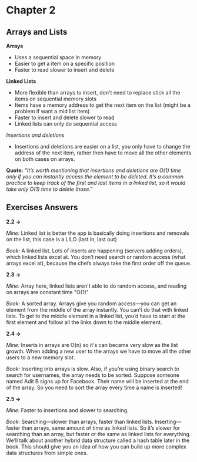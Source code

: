 # Chapter 2

## Arrays and Lists

**Arrays**
* Uses a sequential space in memory 
* Easier to get a item on a specific position
* Faster to read slower to insert and delete

**Linked Lists**
* More flexible than arrays to insert,
don't need to replace stick all the items on sequential memory slots
* Items have a memory address to get the next item on the list (might be a problem if want a mid list item)
* Faster to insert and delete slower to read
* Linked lists can only do sequential access

*Insertions and deletions*
* Insertions and deletions are easier on a list, you only have to change the address of the next item,
rather then have to move all the other elements on both cases on arrays. 

**Quote:**
*"It’s worth mentioning that insertions and deletions are O(1) time only
if you can instantly access the element to be deleted. It’s a common
practice to keep track of the first and last items in a linked list, so it
would take only O(1) time to delete those."*

## Exercises Answers

**2.2 ->**

*Mine:* Linked list is better the app is basically doing insertions and removals on the list, this case is a LILO (last in, last out)

*Book:* A linked list. Lots of inserts are happening (servers
adding orders), which linked lists excel at. You don’t need search
or random access (what arrays excel at), because the chefs always
take the first order off the queue.

**2.3 ->**

*Mine:* Array here, linked lists aren't able to do random access, and reading on arrays are constant time "O(1)"

*Book:* A sorted array. Arrays give you random access—you can
get an element from the middle of the array instantly. You can’t
do that with linked lists. To get to the middle element in a linked
list, you’d have to start at the first element and follow all the links
down to the middle element.

**2.4 ->**

*Mine:* Inserts in arrays are O(n) so it's can became very slow as the list growth. When adding a new user to the arrays we have to move all the other users to a new memory slot.

*Book:* Inserting into arrays is slow. Also, if you’re using binary
search to search for usernames, the array needs to be sorted.
Suppose someone named Adit B signs up for Facebook. Their
name will be inserted at the end of the array. So you need to sort
the array every time a name is inserted!

**2.5 ->**

*Mine:* Faster to insertions and slower to searching.

*Book:* Searching—slower than arrays, faster than linked lists.
Inserting—faster than arrays, same amount of time as linked lists.
So it’s slower for searching than an array, but faster or the same
as linked lists for everything. We’ll talk about another hybrid
data structure called a hash table later in the book. This should
give you an idea of how you can build up more complex data
structures from simple ones.

